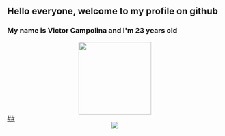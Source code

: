 ## Hello everyone, welcome to my profile on github
### My name is Victor Campolina and I'm 23 years old

<div align="center">
  <a href="https://github.com/Victor110901">
  <img height="170em" src="https://github-readme-stats.vercel.app/api/top-langs/?username=Victor110901&layout=compact&langs_count=7&theme=dark"/>
</div>
  ##
 
<div align="center"> 
  <a href="https://www.linkedin.com/in/victor-campolina-9a8a64185/" target="_blank"><img src="https://img.shields.io/badge/LinkedIn-0077B5?style=for-the-badge&logo=linkedin&logoColor=white" target="_blank"></a>
</div>
 
 
